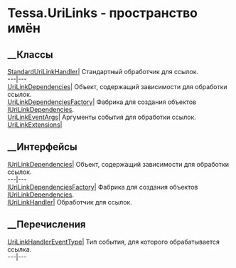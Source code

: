 # Tessa.UriLinks - пространство имён
## __Классы
[StandardUriLinkHandler](T_Tessa_UriLinks_StandardUriLinkHandler.htm)|
Cтандартный обработчик для ссылок.  
---|---  
[UriLinkDependencies](T_Tessa_UriLinks_UriLinkDependencies.htm)|  Объект,
содержащий зависимости для обработки ссылок.  
[UriLinkDependenciesFactory](T_Tessa_UriLinks_UriLinkDependenciesFactory.htm)|
Фабрика для создания объектов
[IUriLinkDependencies](T_Tessa_UriLinks_IUriLinkDependencies.htm).  
[UriLinkEventArgs](T_Tessa_UriLinks_UriLinkEventArgs.htm)|  Аргументы события
для обработки ссылок.  
[UriLinkExtensions](T_Tessa_UriLinks_UriLinkExtensions.htm)|  
## __Интерфейсы
[IUriLinkDependencies](T_Tessa_UriLinks_IUriLinkDependencies.htm)|  Объект,
содержащий зависимости для обработки ссылок.  
---|---  
[IUriLinkDependenciesFactory](T_Tessa_UriLinks_IUriLinkDependenciesFactory.htm)|
Фабрика для создания объектов
[IUriLinkDependencies](T_Tessa_UriLinks_IUriLinkDependencies.htm).  
[IUriLinkHandler](T_Tessa_UriLinks_IUriLinkHandler.htm)|  Обработчик для
ссылок.  
## __Перечисления
[UriLinkHandlerEventType](T_Tessa_UriLinks_UriLinkHandlerEventType.htm)|  Тип
события, для которого обрабатывается ссылка.  
---|---
